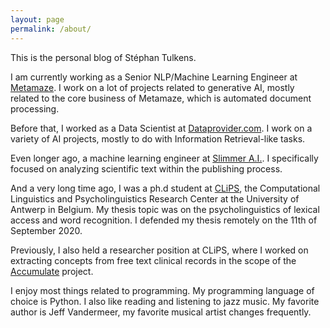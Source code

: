 ```yaml
---
layout: page
permalink: /about/
---
```


This is the personal blog of Stéphan Tulkens.

I am currently working as a Senior NLP/Machine Learning Engineer at [Metamaze](https://www.metamaze.eu). I work on a lot of projects related to generative AI, mostly related to the core business of Metamaze, which is automated document processing.

Before that, I worked as a Data Scientist at [Dataprovider.com](https://www.dataprovider.com). I work on a variety of AI projects, mostly to do with Information Retrieval-like tasks.

Even longer ago, a machine learning engineer at [Slimmer A.I.](https://www.slimmer.ai). I specifically focused on  analyzing scientific text within the publishing process.

And a very long time ago, I was a ph.d student at [CLiPS](http://www.clips.ua.ac.be), the Computational Linguistics and Psycholinguistics Research Center at the University of Antwerp in Belgium. My thesis topic was on the psycholinguistics of lexical access and word recognition. I defended my thesis remotely on the 11th of September 2020.

Previously, I also held a researcher position at CLiPS, where I worked on extracting concepts from free text clinical records in the scope of the [Accumulate](http://www.accumulate.be) project.

I enjoy most things related to programming. My programming language of choice is Python. I also like reading and listening to jazz music. My favorite author is Jeff Vandermeer, my favorite musical artist changes frequently.
